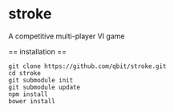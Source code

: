 stroke
======

A competitive multi-player VI game

== installation ==

    git clone https://github.com/qbit/stroke.git
    cd stroke
    git submodule init
    git submodule update
    npm install
    bower install
